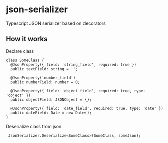# json-serializer
Typescript JSON serializer based on decorators

## How it works

Declare class

```
class SomeClass {
  @JsonProperty({ field: 'string_field', required: true })
  public textField: string = '';

  @JsonProperty('number_field')
  public numberField: number = 0;

  @JsonProperty({ field: 'object_field', required: true, type: 'object' })
  public objectField: JSONObject = {};

  @JsonProperty({ field: 'date_field', required: true, type: 'date' })
  public dateField: Date = new Date();
}
```

Deserialize class from json

```
 JsonSerializer.Deserialize<SomeClass>(SomeClass, someJson);
```